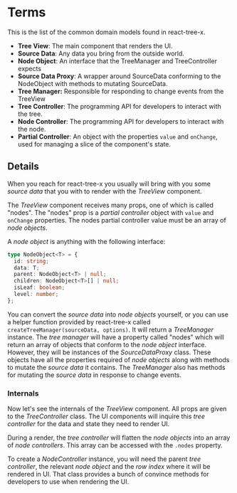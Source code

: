 # Terms

This is the list of the common domain models found in react-tree-x.

- **Tree View**: The main component that renders the UI.
- **Source Data**: Any data you bring from the outside world.
- **Node Object**: An interface that the TreeManager and TreeController expects
- **Source Data Proxy**: A wrapper around SourceData conforming to the NodeObject with methods to mutating SourceData.
- **Tree Manager:** Responsible for responding to change events from the TreeView
- **Tree Controller**: The programming API for developers to interact with the tree.
- **Node Controller**: The programming API for developers to interact with the node.
- **Partial Controller**: An object with the properties `value` and `onChange`, used for managing a slice of the component's state.

## Details

When you reach for react-tree-x you usually will bring with you some _source data_ that you with to render with the _TreeView_ component.

The _TreeView_ component receives many props, one of which is called "nodes". The "nodes" prop is a _partial controller_ object with `value` and `onChange` properties. The nodes partial controller value must be an array of _node objects_.

A _node object_ is anything with the following interface:

```ts
type NodeObject<T> = {
  id: string;
  data: T;
  parent: NodeObject<T> | null;
  children: NodeObject<T>[] | null;
  isLeaf: boolean;
  level: number;
};
```

You can convert the _source data_ into _node objects_ yourself, or you can use a helper function provided by react-tree-x called `createTreeManager(sourceData, options)`. It will return a _TreeManager_ instance. The _tree manager_ will have a property called "nodes" which will return an array of objects that conform to the _node object_ interface. However, they will be instances of the _SourceDataProxy_ class. These objects have all the properties required of _node objects_ along with methods to mutate the _source data_ it contains. The _TreeManager_ also has methods for mutating the _source data_ in response to change events.

### Internals

Now let's see the internals of the _TreeView_ component. All props are given to the _TreeController_ class. The UI components will inquire this _tree controller_ for the data and state they need to render UI.

During a render, the _tree controller_ will flatten the _node objects_ into an array of _node controllers_. This array can be accessed with the `.nodes` property.

To create a _NodeController_ instance, you will need the parent _tree controller_, the relevant _node object_ and the _row index_ where it will be rendered in UI. That class provides a bunch of convince methods for developers to use when rendering the UI.
